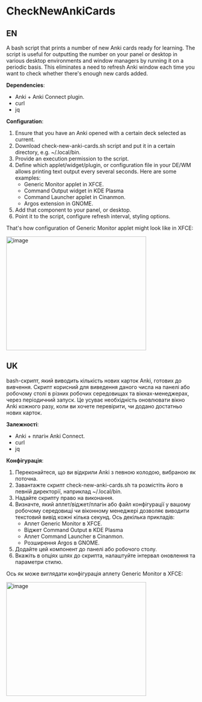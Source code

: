 # CheckNewAnkiCards

## EN
A bash script that prints a number of new Anki cards ready for learning. The script is useful for outputting the number on your panel or desktop in various desktop environments and window managers by running it on a periodic basis. This eliminates a need to refresh Anki window each time you want to check whether there's enough new cards added.

**Dependencies**:
- Anki + Anki Connect plugin.
- curl
- jq

**Configuration**:
1. Ensure that you have an Anki opened with a certain deck selected as current.
2. Download check-new-anki-cards.sh script and put it in a certain directory, e.g. ~/.local/bin.
3. Provide an execution permission to the script.
4. Define which applet/widget/plugin, or configuration file in your DE/WM allows printing text output every several seconds. Here are some examples:
    - Generic Monitor applet in XFCE.
    - Command Output widget in KDE Plasma
    - Command Launcher applet in Cinanmon.
    - Argos extension in GNOME.
5. Add that component to your panel, or desktop.
6. Point it to the script, configure refresh interval, styling options.

That's how configuration of Generic Monitor applet might look like in XFCE:

<img width="372" height="302" alt="image" src="https://github.com/user-attachments/assets/d530f3a1-6565-4c42-9a70-ed695d598e85" />

## UK
bash-скрипт, який виводить кількість нових карток Anki, готових до вивчення. Скрипт корисний для виведення даного числа на панелі або робочому столі в різних робочих середовищах та вікнах-менеджерах, через періодичний запуск. Це усуває необхідність оновлювати вікно Anki кожного разу, коли ви хочете перевірити, чи додано достатньо нових карток.

**Залежності**:
- Anki + плагін Anki Connect.
- curl
- jq

**Конфігурація**:
1. Переконайтеся, що ви відкрили Anki з певною колодою, вибраною як поточна.
2. Завантажте скрипт check-new-anki-cards.sh та розмістіть його в певній директорії, наприклад ~/.local/bin.
3. Надайте скрипту право на виконання.
4. Визначте, який аплет/віджет/плагін або файл конфігурації у вашому робочому середовищі чи віконному менеджері дозволяє виводити текстовий вивід кожні кілька секунд. Ось декілька прикладів:
    - Аплет Generic Monitor в XFCE.
    - Віджет Command Output в KDE Plasma
    - Аплет Command Launcher в Cinanmon.
    - Розширення Argos в GNOME.
5. Додайте цей компонент до панелі або робочого столу.
6. Вкажіть в опціях шлях до скрипта, налаштуйте інтервал оновлення та параметри стилю.

Ось як може виглядати конфігурація аплету Generic Monitor в XFCE:

<img width="372" height="302" alt="image" src="https://github.com/user-attachments/assets/d530f3a1-6565-4c42-9a70-ed695d598e85" />


